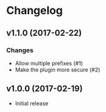 # Changelog

## v1.1.0 (2017-02-22) 

### Changes

- Allow multiple prefixes (#1)
- Make the plugin more secure (#2)

## v1.0.0 (2017-02-19)

- Initial release
